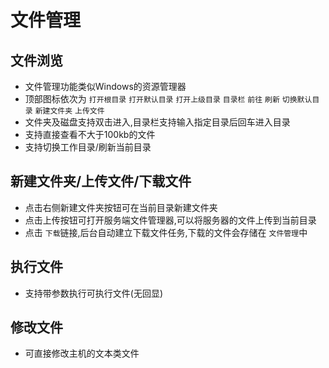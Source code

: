 # 文件管理

## 文件浏览

+ 文件管理功能类似Windows的资源管理器
+ 顶部图标依次为 `打开根目录` `打开默认目录` `打开上级目录` `目录栏` `前往` `刷新` `切换默认目录` `新建文件夹` `上传文件`
+ 文件夹及磁盘支持双击进入,目录栏支持输入指定目录后回车进入目录
+ 支持直接查看不大于100kb的文件
+ 支持切换工作目录/刷新当前目录

## 新建文件夹/上传文件/下载文件

+ 点击右侧新建文件夹按钮可在当前目录新建文件夹
+ 点击上传按钮可打开服务端文件管理器,可以将服务器的文件上传到当前目录
+ 点击 `下载`链接,后台自动建立下载文件任务,下载的文件会存储在 `文件管理`中

## 执行文件

+ 支持带参数执行可执行文件(无回显)

## 修改文件

+ 可直接修改主机的文本类文件
